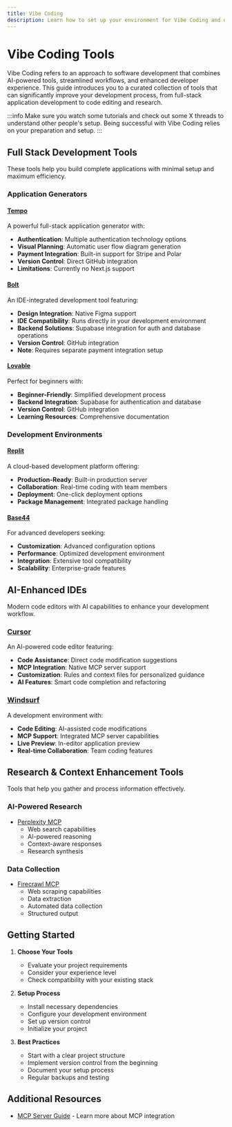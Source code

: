 ```yaml
---
title: Vibe Coding
description: Learn how to set up your environment for Vibe Coding and discover tools that enhance your development workflow
---
```


# Vibe Coding Tools

Vibe Coding refers to an approach to software development that combines AI-powered tools, streamlined workflows, and enhanced developer experience. This guide introduces you to a curated collection of tools that can significantly improve your development process, from full-stack application development to code editing and research.

:::info
Make sure you watch some tutorials and check out some X threads to understand other people's setup. Being successful with Vibe Coding relies on your preparation and setup. 
:::

## Full Stack Development Tools

These tools help you build complete applications with minimal setup and maximum efficiency.

### Application Generators

#### [Tempo](https://www.tempo.new/)
A powerful full-stack application generator with:
- **Authentication**: Multiple authentication technology options
- **Visual Planning**: Automatic user flow diagram generation
- **Payment Integration**: Built-in support for Stripe and Polar
- **Version Control**: Direct GitHub integration
- **Limitations**: Currently no Next.js support

#### [Bolt](https://bolt.new/)
An IDE-integrated development tool featuring:
- **Design Integration**: Native Figma support
- **IDE Compatibility**: Runs directly in your development environment
- **Backend Solutions**: Supabase integration for auth and database operations
- **Version Control**: GitHub integration
- **Note**: Requires separate payment integration setup

#### [Lovable](https://lovable.dev/)
Perfect for beginners with:
- **Beginner-Friendly**: Simplified development process
- **Backend Integration**: Supabase for authentication and database
- **Version Control**: GitHub integration
- **Learning Resources**: Comprehensive documentation

### Development Environments

#### [Replit](https://replit.com/)
A cloud-based development platform offering:
- **Production-Ready**: Built-in production server
- **Collaboration**: Real-time coding with team members
- **Deployment**: One-click deployment options
- **Package Management**: Integrated package handling

#### [Base44](https://base44.app/)
For advanced developers seeking:
- **Customization**: Advanced configuration options
- **Performance**: Optimized development environment
- **Integration**: Extensive tool compatibility
- **Scalability**: Enterprise-grade features

## AI-Enhanced IDEs

Modern code editors with AI capabilities to enhance your development workflow.

### [Cursor](https://www.cursor.com/)
An AI-powered code editor featuring:
- **Code Assistance**: Direct code modification suggestions
- **MCP Integration**: Native MCP server support
- **Customization**: Rules and context files for personalized guidance
- **AI Features**: Smart code completion and refactoring

### [Windsurf](https://windsurf.com/)
A development environment with:
- **Code Editing**: AI-assisted code modifications
- **MCP Support**: Integrated MCP server capabilities
- **Live Preview**: In-editor application preview
- **Real-time Collaboration**: Team coding features

## Research & Context Enhancement Tools

Tools that help you gather and process information effectively.

### AI-Powered Research
- [Perplexity MCP](https://www.perplexity.ai/)
  - Web search capabilities
  - AI-powered reasoning
  - Context-aware responses
  - Research synthesis

### Data Collection
- [Firecrawl MCP](https://www.firecrawl.dev/mcp)
  - Web scraping capabilities
  - Data extraction
  - Automated data collection
  - Structured output

## Getting Started

1. **Choose Your Tools**
   - Evaluate your project requirements
   - Consider your experience level
   - Check compatibility with your existing stack

2. **Setup Process**
   - Install necessary dependencies
   - Configure your development environment
   - Set up version control
   - Initialize your project

3. **Best Practices**
   - Start with a clear project structure
   - Implement version control from the beginning
   - Document your setup process
   - Regular backups and testing

## Additional Resources

- [MCP Server Guide](/build/build-with-ai/mcp) - Learn more about MCP integration
